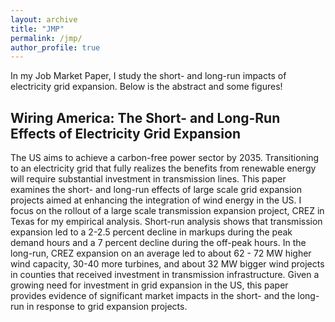 ```yaml
---
layout: archive
title: "JMP"
permalink: /jmp/
author_profile: true
---
```


In my Job Market Paper, I study the short- and long-run impacts of electricity grid expansion. Below is the abstract and some figures!

**Wiring America: The Short- and Long-Run Effects of Electricity Grid Expansion**
----

The US aims to achieve a carbon-free power sector by 2035. Transitioning to an electricity grid that fully realizes the benefits from renewable energy will require substantial investment in transmission lines. This paper examines the short- and long-run effects of large scale grid expansion projects aimed at enhancing the integration of wind energy in the US. I focus on the rollout of a large scale transmission expansion project, CREZ in Texas for my empirical analysis. Short-run analysis shows that transmission expansion led to a 2-2.5 percent decline in markups during the peak demand hours and a 7 percent decline during the off-peak hours. In the long-run, CREZ expansion on an average led to about 62 - 72 MW higher wind capacity, 30-40 more turbines, and about 32 MW bigger wind projects in counties that received investment in transmission infrastructure. Given a growing need for investment in grid expansion in the US, this paper provides evidence of significant market impacts in the short- and the long-run in response to grid expansion projects.

